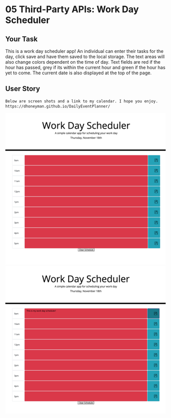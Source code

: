 # 05 Third-Party APIs: Work Day Scheduler

## Your Task

This is a work day scheduler app! An individual can enter their tasks for the day, click save and have them saved to the local storage. The text areas will also change colors dependent on the time of day. Text fields are red if the hour has passed, grey if its within the current hour and green if the hour has yet to come. The current date is also displayed at the top of the page. 

## User Story

```
Below are screen shots and a link to my calendar. I hope you enjoy.
https://dhoneyman.github.io/DailyEventPlanner/

```

![screen shot of work day scheduler](assets/ss1.png)
![screen shot of work day scheduler](assets/ss2.png)


